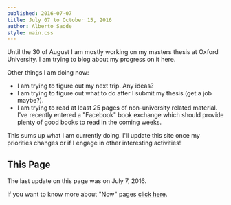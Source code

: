 ```yaml
---
published: 2016-07-07
title: July 07 to October 15, 2016
author: Alberto Sadde
style: main.css
---
```

Until the 30 of August I am mostly working on my masters thesis at Oxford
University. I am trying to blog about my progress on it here.


Other things I am doing now:

* I am trying to figure out my next trip. Any ideas?
* I am trying to figure out what to do after I submit my thesis (get a job maybe?).
* I am trying to read at least 25 pages of non-university related material.
  I've recently entered a "Facebook" book exchange which should provide plenty
  of good books to read in the coming weeks.

This sums up what I am currently doing. I'll update this site once my priorities
changes or if I engage in other interesting activities!

## This Page
The last update on this page was on  July 7, 2016.

If you want to know more about "Now" pages [click here](http://nownownow.com/about).
